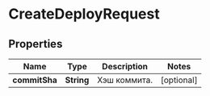 

# CreateDeployRequest


## Properties

| Name | Type | Description | Notes |
|------------ | ------------- | ------------- | -------------|
|**commitSha** | **String** | Хэш коммита. |  [optional] |



